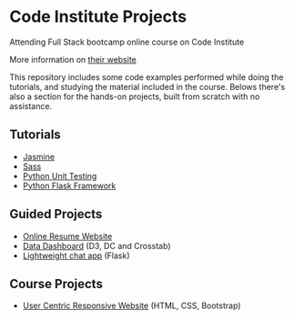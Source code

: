 # Code Institute Projects

Attending Full Stack bootcamp online course on Code Institute

More information on [their website](https://www.codeinstitute.net/mentored-online/)

This repository includes some code examples performed while doing the tutorials, and studying the material included in the course.
Belows there's also a section for the hands-on projects, built from scratch with no assistance.

## Tutorials

- [Jasmine](https://github.com/Narshe1412/Code-Institute-Public-Projects/tree/master/learning-jasmine)
- [Sass](https://github.com/Narshe1412/Code-Institute-Public-Projects/tree/master/learning-sass)
- [Python Unit Testing](https://github.com/Narshe1412/Code-Institute-Public-Projects/tree/master/learning-python-unittest)
- [Python Flask Framework](https://github.com/Narshe1412/Code-Institute-Public-Projects/tree/master/learning-python-flask)

## Guided Projects

- [Online Resume Website](https://github.com/Narshe1412/Code-Institute-Public-Projects/tree/master/project-resume)
- [Data Dashboard](https://github.com/Narshe1412/Code-Institute-Public-Projects/tree/master/project-d3-dashboard) (D3, DC and Crosstab)
- [Lightweight chat app](https://github.com/Narshe1412/Code-Institute-Public-Projects/tree/master/project-python-chat) (Flask)

## Course Projects

- [User Centric Responsive Website](https://narshe1412.github.io/Code-Institute-User-Centric-Frontend/) (HTML, CSS, Bootstrap)
